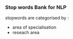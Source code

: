 ### Stop words Bank for NLP

stopwords are categorised by :
* area of specialisation
* reseach area 
